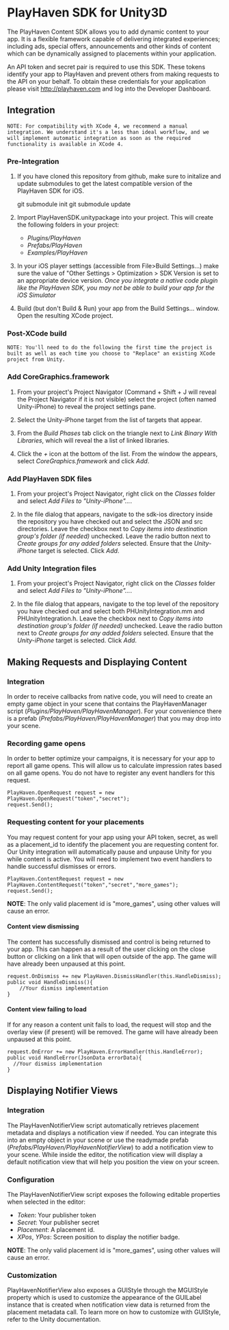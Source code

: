 PlayHaven SDK for Unity3D
=========================
The PlayHaven Content SDK allows you to add dynamic content to your app. It is a flexible framework capable of delivering integrated experiences; including ads, special offers, announcements and other kinds of content which can be dynamically assigned to placements within your application.

An API token and secret pair is required to use this SDK. These tokens identify your app to PlayHaven and prevent others from making requests to the API on your behalf. To obtain these credentials for your application please visit http://playhaven.com and log into the Developer Dashboard.

Integration
-----------
    NOTE: For compatibility with XCode 4, we recommend a manual integration. We understand it's a less than ideal workflow, and we will implement automatic integration as soon as the required functionality is available in XCode 4.

### Pre-Integration

1. If you have cloned this repository from github, make sure to initalize and update submodules to get the latest compatible version of the PlayHaven SDK for iOS.

	git submodule init
	git submodule update

1. Import PlayHavenSDK.unitypackage into your project. This will create the following folders in your project:
	* _Plugins/PlayHaven_
	* _Prefabs/PlayHaven_
	* _Examples/PlayHaven_

1. In your iOS player settings (accessible from File>Build Settings...) make sure the value of "Other Settings > Optimization > SDK Version is set to an appropriate device version. _Once you integrate a native code plugin like the PlayHaven SDK, you may not be able to build your app for the iOS Simulator_

1. Build (but don't Build & Run) your app from the Build Settings... window. Open the resulting XCode project.

### Post-XCode build

    NOTE: You'll need to do the following the first time the project is built as well as each time you choose to "Replace" an existing XCode project from Unity.

### Add CoreGraphics.framework
1. From your project's Project Navigator (Command + Shift + J will reveal the Project Navigator if it is not visible) select the project (often named Unity-iPhone) to reveal the project settings pane.

1. Select the Unity-iPhone target from the list of targets that appear.

1. From the _Build Phases_ tab click on the triangle next to _Link Binary With Libraries_, which will reveal the a list of linked libraries.

1. Click the _+_ icon at the bottom of the list. From the window the appears, select _CoreGraphics.framework_ and click _Add_. 

### Add PlayHaven SDK files
1. From your project's Project Navigator, right click on the _Classes_ folder and select _Add Files to "Unity-iPhone"..._.

1. In the file dialog that appears, navigate to the sdk-ios directory inside the repository you have checked out and select the JSON and src directories. Leave the checkbox next to _Copy items into destination group's folder (if needed)_ unchecked. Leave the radio button next to _Create groups for any added folders_ selected. Ensure that the _Unity-iPhone_ target is selected. Click _Add_.

### Add Unity Integration files

1. From your project's Project Navigator, right click on the _Classes_ folder and select _Add Files to "Unity-iPhone"..._.

1. In the file dialog that appears, navigate to the top level of the repository you have checked out and select both PHUnityIntegration.mm and PHUnityIntegration.h. Leave the checkbox next to _Copy items into destination group's folder (if needed)_ unchecked. Leave the radio button next to _Create groups for any added folders_ selected. Ensure that the _Unity-iPhone_ target is selected. Click _Add_.

Making Requests and Displaying Content
--------------------------------------
### Integration
In order to receive callbacks from native code, you will need to create an empty game object in your scene that contains the PlayHavenManager script (_Plugins/PlayHaven/PlayHavenManager_). For your convenience there is a prefab (_Prefabs/PlayHaven/PlayHavenManager_) that you may drop into your scene.

### Recording game opens
In order to better optimize your campaigns, it is necessary for your app to report all game opens. This will allow us to calculate impression rates based on all game opens. You do not have to register any event handlers for this request.

    PlayHaven.OpenRequest request = new PlayHaven.OpenRequest("token","secret");
    request.Send();

### Requesting content for your placements
You may request content for your app using your API token, secret, as well as a placement_id to identify the placement you are requesting content for. Our Unity integration will automatically pause and unpause Unity for you while content is active. You will need to implement two event handlers to handle successful dismisses or errors.

    PlayHaven.ContentRequest request = new PlayHaven.ContentRequest("token","secret","more_games");
    request.Send();

**NOTE**: The only valid placement id is "more_games", using other values will cause an error.

#### Content view dismissing
The content has successfully dismissed and control is being returned to your app. This can happen as a result of the user clicking on the close button or clicking on a link that will open outside of the app. The game will have already been unpaused at this point.

    request.OnDismiss += new PlayHaven.DismissHandler(this.HandleDismiss);
    public void HandleDismiss(){
        //Your dismiss implementation
    }

#### Content view failing to load
If for any reason a content unit fails to load, the request will stop and the overlay view (if present) will be removed. The game will have already been unpaused at this point.

    request.OnError += new PlayHaven.ErrorHandler(this.HandleError);
    public void HandleError(JsonData errorData){
      //Your dismiss implementation
    }

Displaying Notifier Views
-------------------------
### Integration
The PlayHavenNotifierView script automatically retrieves placement metadata and displays a notification view if needed. You can integrate this into an empty object in your scene or use the readymade prefab (_Prefabs/PlayHaven/PlayHavenNotifierView_) to add a notification view to your scene. While inside the editor, the notification view will display a default notification view that will help you position the view on your screen.
 
### Configuration
The PlayHavenNotifierView script exposes the following editable properties when selected in the editor:
* _Token_: Your publisher token
* _Secret_: Your publisher secret
* _Placement_: A placement id.
* _XPos_, _YPos_: Screen position to display the notifier badge.

**NOTE**: The only valid placement id is "more_games", using other values will cause an error.

### Customization
PlayHavenNotifierView also exposes a GUIStyle through the MGUIStyle property which is used to customize the appearance of the GUILabel instance that is created when notification view data is returned from the placement metadata call. To learn more on how to customize with GUIStyle, refer to the Unity documentation.
